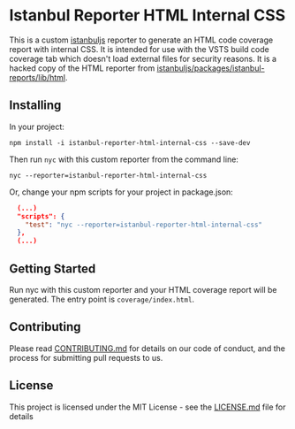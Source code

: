 # Istanbul Reporter HTML Internal CSS

This is a custom [istanbuljs](https://github.com/istanbuljs/istanbuljs) reporter to generate an HTML code coverage report with internal CSS. It is intended for use with the VSTS build code coverage tab which doesn't load external files for security reasons. It is a hacked copy of the HTML reporter from [istanbuljs/packages/istanbul-reports/lib/html](https://github.com/istanbuljs/istanbuljs/tree/master/packages/istanbul-reports/lib/html).

## Installing

In your project:
```
npm install -i istanbul-reporter-html-internal-css --save-dev
```

Then run `nyc` with this custom reporter from the command line:

```
nyc --reporter=istanbul-reporter-html-internal-css
```

Or, change your npm scripts for your project in package.json:

```json
  (...)
  "scripts": {
    "test": "nyc --reporter=istanbul-reporter-html-internal-css"
  },
  (...)
```

## Getting Started

Run nyc with this custom reporter and your HTML coverage report will be generated. The entry point is `coverage/index.html`.

## Contributing

Please read [CONTRIBUTING.md](CONTRIBUTING.md) for details on our code of conduct, and the process
for submitting pull requests to us.

## License

This project is licensed under the MIT License - see the [LICENSE.md](LICENSE.md) file for details
